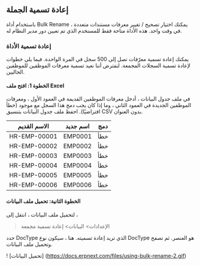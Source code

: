 ## إعادة تسمية الجملة

باستخدام أداة Bulk Rename ، يمكنك اختيار تصحيح / تغيير معرفات مستندات متعددة في وقت واحد. هذه الأداة متاحة فقط للمستخدم الذي تم تعيين دور مدير النظام له.

### إعادة تسمية الأداة

يمكنك إعادة تسمية معرّفات تصل إلى 500 سجل في المرة الواحدة. فيما يلي خطوات لإعادة تسمية السجلات المجمعة. لنفترض أننا نعيد تسمية معرفات الموظفين للموظفين الحاليين.

#### الخطوة 1: افتح ملف Excel

في ملف جدول البيانات ، أدخل معرفات الموظفين القديمة في العمود الأول ، ومعرفات الموظفين الجديدة في العمود الثاني ، وما إذا كان يجب دمج هذا السجل مع موجود (خطأ افتراضيًا). احفظ ملف جدول البيانات بتنسيق CSV بدون العنوان.

| الاسم القديم | اسم جديد | دمج |
| --- | --- | --- |
| HR-EMP-00001 | EMP0001 | خطأ |
| HR-EMP-00002 | EMP0002 | خطأ |
| HR-EMP-00003 | EMP0003 | خطأ |
| HR-EMP-00004 | EMP0004 | خطأ |
| HR-EMP-00005 | EMP0005 | خطأ |
| HR-EMP-00006 | EMP0006 | خطأ |

#### الخطوة الثانية: تحميل ملف البيانات

لتحميل ملف البيانات ، انتقل إلى ،

> الإعدادات> البيانات> إعادة تسمية مجمعة

حدد DocType الذي تريد إعادة تسميته. هنا ، سيكون نوع DocType هو العنصر. ثم تصفح وتحميل ملف البيانات.

! [تحميل البيانات] (https://docs.erpnext.com/files/using-bulk-rename-2.gif)